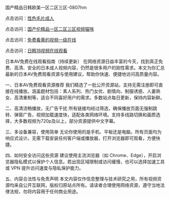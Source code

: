 国产精品日韩欧美一区二区三区-0807hm


点击访问：<a href="https://heiliaoxwd5i8.pages.dev">性色毛片成人</a>

点击访问：<a href="https://heiliaoe8ajia.pages.dev">国产伦精品一区二区三区视频猫咪</a>

点击访问：<a href="https://heiliaoxqkkct.pages.dev">免费看黄的视频一级在线</a>

点击访问：<a href="https://heiliaozj3tjd.pages.dev">日韩18视频在线观看</a>


日本AV免费在线观看指南（持续更新）
在网络资源日益丰富的今天，找到真正免费、高清、安全的日本成人视频内容，仍然是很多用户的刚性需求。本文为你汇总最新的日本AV免费观看资源与使用建议，帮助你快速、便捷地访问高质量内容。

一、日本AV免费观看资源推荐
我们精选了一批公开资源站，支持无需注册即可直接在线播放。涵盖题材包括：素人系列、热门女优、剧情向、制服诱惑、人妻熟女、高清重制等，适合不同喜好用户的需求。多数站点每日更新，保持内容新鲜。

二、高清流畅播放，无广告干扰
所有链接均经过筛选，确保播放页面无强制跳转、弹窗广告，视频加载速度快，适配各类网络环境。支持多线路切换和画质选择，大多数视频为720p及以上，部分资源提供中文字幕。

三、多设备兼容，使用简单
无论你使用的是手机、平板还是电脑，所有页面均为响应式设计。无需下载安装任何客户端或播放器，打开浏览器即可观看，方便快捷。

四、如何安全访问这些资源
建议使用主流浏览器（如 Chrome、Edge），开启浏览器隐私模式以保护个人信息。若出现区域限制或访问缓慢，也可以选择加速工具或 VPN 提升访问速度与隐私保护能力。

五、内容合法性与免责声明
本文内容仅作信息整理与技术研究之用，所有视频资源均来自公开互联网，版权归原站点所有。请读者合理使用网络资源，遵守当地法律法规，勿将内容用于任何商业用途。


<span style="display:none;">[Canonical link](https://github.com/uu59996/77549 ）</span>
